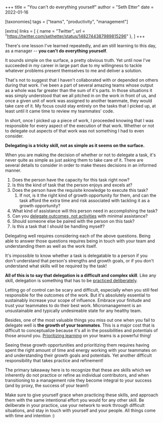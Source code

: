 +++
title = "You can't do everything yourself"
author = "Seth Etter"
date = 2022-01-16

[taxonomies]
tags = ["teams", "productivity", "management"]

[extra]
links = [
  { name = "Twitter", url = "https://twitter.com/sethetter/status/1482744387989815296" },
]
+++

There's one lesson I've learned repeatedly, and am still learning to this day, as a manager -- **you can't do everything yourself**.

It sounds simple on the surface, a pretty obvious truth. Yet until now I've succeeded in my career in large part due to my willingness to tackle whatever problems present themselves to me and deliver a solution.

That's not to suggest that I haven't collaborated with or depended on others during that work. I've been a part of several amazing teams whose output as a whole was far greater than the sum of it's parts. In those situations it was simply understood that we all pitched in on the work in front of us, and once a given unit of work was assigned to another teammate, they would take care of it. My focus could stay entirely on the tasks that I picked up, at least until it came time to review my teammates' code.

In short, once I picked up a piece of work, I proceeded knowing that I was responsible for every aspect of the execution of that work. Whether or not to delegate out aspects of that work was not something I had to even consider.

**Delegating is a tricky skill, not as simple as it seems on the surface.**

When you are making the decision of whether or not to delegate a task, it's never quite as simple as just asking them to take care of it. There are several details to consider in order to make theses decisions in an informed manner.

1. Does the person have the capacity for this task right now?
3. Is this the kind of task that the person enjoys and excels at?
4. Does the person have the requisite knowledge to execute this task?
    1. If not, is it the right kind of growth opportunity for them, and can the task afford the extra time and risk associated with tackling it as a growth opportunity?
5. What kind of assistance will this person need in accomplishing the task?
6. Can you [delegate outcomes, not activities](https://knowyourteam.com/blog/2018/04/30/delegate-outcomes-not-activities/) with minimal assistance?
7. Should someone else be paired with the person on this task?
8. Is this a task that I should be handling myself?

Delegating well requires considering each of the above questions. Being able to answer those questions requires being in touch with your team and understanding them as well as the work itself.

It's impossible to know whether a task is delegatable to a person if you don't understand that person's strengths and growth goals, or if you don't understand what skills will be required by the task!

**All of this is to say that delegation is a difficult and complex skill**. Like any skill, delegation is something that has to be [practiced deliberately](https://jamesclear.com/deliberate-practice-theory).

Letting go of control can be scary and difficult, especially when you still feel responsible for the outcomes of the work. But it's absolutely essential to sustainably increase your scope of influence. Embrace your finitude and trust your teammates to do their best work. Micromanagement is an unsustainable and typically undesireable state for any healthy team.

Besides, one of the most valuable things you miss out one when you fail to delegate well is **the growth of your teammates**. This is a major cost that is difficult to conceptualize because it's all in the possibilities and potentials of those around you. [Prioritizing learning](/posts/prioritize-learning) on your teams is a powerful thing!

Seeing these growth opportunities and prioritizing them requires having spent the right amount of time and energy working with your teammates on and understanding their growth goals and potentials. Yet another difficult responsibility that takes practice and refinement!

The primary takeaway here is to recognize that these are skills which we inherently do not practice or refine as individual contributors, and when transitioning to a management role they become integral to your success (and by proxy, the success of your team!)

Make sure to give yourself grace when practicing these skills, and approach them with the same intentional effort you would for any other skill. Be deliberate in your practice, use your network to work through difficult situations, and stay in touch with yourself and your people. All things come with time and intention :)
